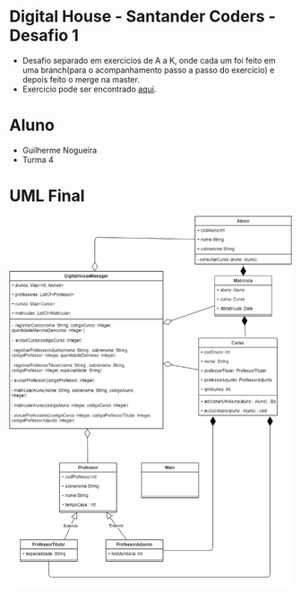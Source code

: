 # Digital House - Santander Coders - Desafio 1 

* Desafio separado em exercicios de A a K, onde cada um foi feito em uma branch(para o acompanhamento passo a passo do exercicio) e depois feito o merge na master.
* Exercicio pode ser encontrado [aqui](https://github.com/Nogueira94/desafio1_digital_house/blob/master/Desafio1.pdf).

# Aluno 
* Guilherme Nogueira
* Turma 4

# UML Final

![UML](./UML.png)